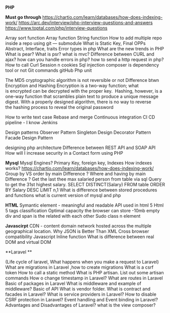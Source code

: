**PHP**

**Must go through**
https://chartio.com/learn/databases/how-does-indexing-work/
https://arc.dev/interview/php-interview-questions-and-answers
https://www.toptal.com/php/interview-questions

Array sort function
Array function
String function
How to add multiple repo inside a repo using git — submodule
What is Static Key, Final 
OPPs
Abstract, Interface, traits
Error types in php
What are the new trends in PHP
What is pear?
What is psr?
what is mvc?
Difference between CURL and ajax?
how can you handle errors in php? 
how to send a http request in php? 
How to call Curl
Session n cookies
Sql injection 
composer is dependency tool or not
Git commands 
gitHub
Php unit 

The MD5 cryptographic algorithm is not reversible or not
Difference btwn Encryption and Hashing
Encryption is a two-way function; what is encrypted can be decrypted with the proper key. 
Hashing, however, is a one-way function that scrambles plain text to produce a unique message digest. With a properly designed algorithm, there is no way to reverse the hashing process to reveal the original password

How to write text case 
Rebase and merge 
Continuous integration CI CD pipeline  - I know Jenkins

Design patterns
Observer Pattern
Singleton Design
Decorator Pattern
Facade Design Pattern

designing php architecture
Difference between REST API and SOAP API
How will I increase security in a Contact form using PHP


**Mysql**
Mysql Engines?
Primary Key, foreign key, Indexes
How indexes works? https://chartio.com/learn/databases/how-does-indexing-work/
Group by VS order by main Difference ?
Where and having by main Difference ?
Get the last thee max salaried person from table via sql
Query to get the 31st highest salary.
SELECT DISTINCT(Salary) FROM table ORDER BY Salary DESC LIMIT n,1
What is difference between stored procedures and functions 
what is current version of mysql and php

**HTML**
Symantic element  - meaningful and readable
API used in html 5
Html 5 tags classification 
Optimal capacity the browser can store -10mb
empty div and span is the related with each other
Sudo class n element

**Javascirpt**
CDN - content domain network hosted across the multiple geographical location.
Why JSON is Better Than XML
Cross browser compatibility
Javascript Inline function 
What is difference between real DOM and virtual DOM

**Laravel **

(Life cycle of laravel, What happens when you make a request to Laravel)
What are migrations in Laravel ,how to create migrations
What is a csrf token 
How to call a static method 
What is PHP artisan. List out some artisan commands
How o change timestamp in Laravel? 
What are routes in Laravel 
Basic of packages in Laravel 
What is middleware and example of middleware? 
Basic of API 
What is vendor folder. 
What is contract and facades in Laravel? 
What is service providers in Laravel? 
How to disable CSRF protection in Laravel? 
Event handling and Event binding in Laravel?
Advantages and Disadvantages of Laravel? 
what is the view composer?
